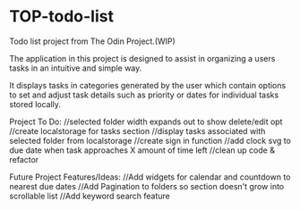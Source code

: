 # TOP-todo-list
Todo list project from The Odin Project.(WIP)

The application in this project is designed to assist in organizing a users tasks in an intuitive and simple way.

It displays tasks in categories generated by the user which contain options to set and adjust task details such as priority or dates for individual tasks stored locally.


Project To Do:
  //selected folder width expands out to show delete/edit opt
  //create localstorage for tasks section 
  //display tasks associated with selected folder from localstorage
  //create sign in function
  //add clock svg to due date when task approaches X amount of time left
  //clean up code & refactor


Future Project Features/Ideas:
  //Add widgets for calendar and countdown to nearest due dates
  //Add Pagination to folders so section doesn't grow into scrollable list
  //Add keyword search feature 
